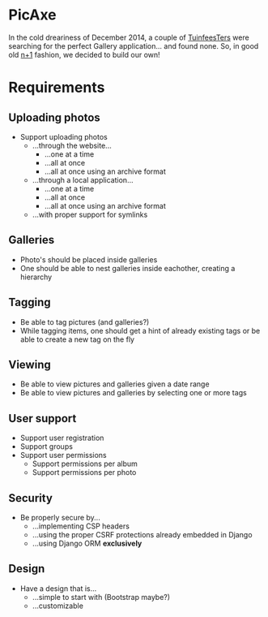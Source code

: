 PicAxe
======

In the cold dreariness of December 2014, a couple of [TuinfeesTers](http://www.github.com/TuinfeesT) were searching for the perfect Gallery application... and found none. So, in good old [n+1](http://xkcd.com/927/) fashion, we decided to build our own!

Requirements
============

Uploading photos
----------------

- Support uploading photos
    - ...through the website...
        - ...one at a time
        - ...all at once
        - ...all at once using an archive format
    - ...through a local application...
        - ...one at a time
        - ...all at once
        - ...all at once using an archive format
    - ...with proper support for symlinks

Galleries
---------
- Photo's should be placed inside galleries
- One should be able to nest galleries inside eachother, creating a hierarchy

Tagging
-------
- Be able to tag pictures (and galleries?)
- While tagging items, one should get a hint of already existing tags or be able to create a new tag on the fly

Viewing
-------
- Be able to view pictures and galleries given a date range
- Be able to view pictures and galleries by selecting one or more tags

User support
------------
- Support user registration
- Support groups
- Support user permissions
    - Support permissions per album
    - Support permissions per photo
        
Security
--------

- Be properly secure by...
    - ...implementing CSP headers
    - ...using the proper CSRF protections already embedded in Django
    - ...using Django ORM **exclusively**
    
Design
------

- Have a design that is...
    - ...simple to start with (Bootstrap maybe?)
    - ...customizable
